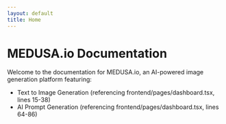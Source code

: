 ```yaml
---
layout: default
title: Home
---
```


# MEDUSA.io Documentation

Welcome to the documentation for MEDUSA.io, an AI-powered image generation platform featuring:

- Text to Image Generation (referencing frontend/pages/dashboard.tsx, lines 15-38)
- AI Prompt Generation (referencing frontend/pages/dashboard.tsx, lines 64-86) 
